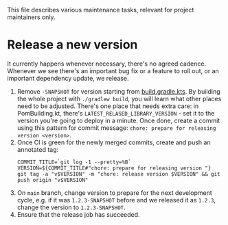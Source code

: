 This file describes various maintenance tasks, relevant for project maintainers only.

# Release a new version

It currently happens whenever necessary, there's no agreed cadence. Whenever we see there's an important bug fix or a feature to roll out, or an important dependency update, we release.

1. Remove `-SNAPSHOT` for version starting from [build.gradle.kts](https://github.com/typesafegithub/github-workflows-kt/blob/main/build.gradle.kts). By building the whole project with `./gradlew build`, you will learn what other places need to be adjusted. There's one place that needs extra care: in PomBuilding.kt, there's `LATEST_RELASED_LIBRARY_VERSION` - set it to the version you're going to deploy in a minute. Once done, create a commit using this pattern for commit message: `chore: prepare for releasing version <version>`.
1. Once CI is green for the newly merged commits, create and push an annotated tag:
   ```
   COMMIT_TITLE=`git log -1 --pretty=%B`
   VERSION=${COMMIT_TITLE#"chore: prepare for releasing version "}
   git tag -a "v$VERSION" -m "chore: release version $VERSION" && git push origin "v$VERSION"
   ```
1. On `main` branch, change version to prepare for the next development cycle, e.g. if it was `1.2.3-SNAPSHOT` before and we released it as `1.2.3`, change the version to `1.2.3-SNAPSHOT`.
1. Ensure that the release job has succeeded.
